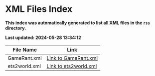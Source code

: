 # XML Files Index
**This index was automatically generated to list all XML files in the `rss` directory.**

**Last updated: 2024-05-28 13:34:12**

| File Name | Link |
|-----------|------|
| GameRant.xml | [Link to GameRant.xml](./GameRant.xml) |
| ets2world.xml | [Link to ets2world.xml](./ets2world.xml) |
